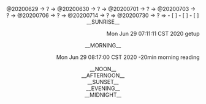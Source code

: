 <link rel="stylesheet"  type="text/css" href="./css/activity.css"/>
<TODO>@20200629 → ? → @20200630 → ? → @20200701 → ? → @20200703 → ? → @20200706 → ? → @20200714 → ? ⇒ @20200730 → ? ⇒ </TODO>
- [ ]    
- [ ]    
- [ ]    

<center><timeblock>__SUNRISE__</timeblock></center>
<p align="right"><action>Mon Jun 29 07:11:11 CST 2020 getup</action></p>
<center><timeblock>__MORNING__</timeblock></center>
<p align="right"><action>Mon Jun 29 08:17:00 CST 2020 -20min morning reading</action></p>
<center><timeblock>__NOON__</timeblock></center>
<center><timeblock>__AFTERNOON__</timeblock></center>
<center><timeblock>__SUNSET__</timeblock></center>
<center><timeblock>__EVENING__</timeblock></center>
<center><timeblock>__MIDNIGHT__</timeblock></center>

